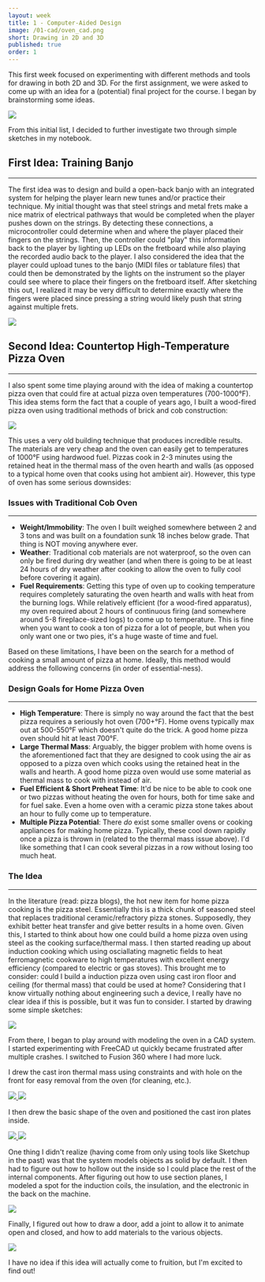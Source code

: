 ```yaml
---
layout: week
title: 1 - Computer-Aided Design
image: /01-cad/oven_cad.png
short: Drawing in 2D and 3D
published: true
order: 1
---
```


This first week focused on experimenting with different methods and tools for drawing in both 2D and 3D. For the first assignment, we were asked to come up with an idea for a (potential) final project for the course. I began by brainstorming some ideas.

<div class="row media-row">
  <a class="col-md-4 col-md-offset-4 col-sm-6 col-sm-offset-3 col-xs-12" href="{{ "/01-cad/notebook_brainstorm.jpg" | prepend: site.imgurl }}" data-toggle="lightbox" data-gallery="week-gallery">
    <img src="{{ "/01-cad/notebook_brainstorm.jpg" | prepend: site.imgurl }}">
  </a>
</div>

From this initial list, I decided to further investigate two through simple sketches in my notebook.

## First Idea: Training Banjo
<hr class="title-underline">

The first idea was to design and build a open-back banjo with an integrated system for helping the player learn new tunes and/or practice their technique. My initial thought was that steel strings and metal frets make a nice matrix of electrical pathways that would be completed when the player pushes down on the strings. By detecting these connections, a microcontroller could determine when and where the player placed their fingers on the strings. Then, the controller could "play" this information back to the player by lighting up LEDs on the fretboard while also playing the recorded audio back to the player. I also considered the idea that the player could upload tunes to the banjo (MIDI files or tablature files) that could then be demonstrated by the lights on the instrument so the player could see where to place their fingers on the fretboard itself. After sketching this out, I realized it may be very difficult to determine exactly where the fingers were placed since pressing a string would likely push that string against multiple frets.

<div class="row media-row">
  <a class="col-md-4 col-md-offset-4 col-sm-6 col-sm-offset-3 col-xs-12" href="{{ "/01-cad/notebook_banjo.jpg" | prepend: site.imgurl }}" data-toggle="lightbox" data-gallery="week-gallery">
    <img src="{{ "/01-cad/notebook_banjo.jpg" | prepend: site.imgurl }}">
  </a>
</div>

## Second Idea: Countertop High-Temperature Pizza Oven
<hr class="title-underline">

I also spent some time playing around with the idea of making a countertop pizza oven that could fire at actual pizza oven temperatures (700-1000&deg;F). This idea stems form the fact that a couple of years ago, I built a wood-fired pizza oven using traditional methods of brick and cob construction:

<div class="row media-row">
  <a class="col-md-4 col-md-offset-4 col-sm-6 col-sm-offset-3 col-xs-12" href="{{ "/01-cad/oven.jpg" | prepend: site.imgurl }}" data-toggle="lightbox" data-gallery="week-gallery">
    <img src="{{ "/01-cad/oven.jpg" | prepend: site.imgurl }}">
  </a>
</div>

This uses a very old building technique that produces incredible results. The materials are very cheap and the oven can easily get to temperatures of 1000&deg;F using hardwood fuel. Pizzas cook in 2-3 minutes using the retained heat in the thermal mass of the oven hearth and walls (as opposed to a typical home oven that cooks using hot ambient air). However, this type of oven has some serious downsides:

### Issues with Traditional Cob Oven
<hr class="title-underline">

- **Weight/Immobility**: The oven I built weighed somewhere between 2 and 3 tons and was built on a foundation sunk 18 inches below grade. That thing is NOT moving anywhere ever.
- **Weather**: Traditional cob materials are not waterproof, so the oven can only be fired during dry weather (and when there is going to be at least 24 hours of dry weather after cooking to allow the oven to fully cool before covering it again).
- **Fuel Requirements**: Getting this type of oven up to cooking temperature requires completely saturating the oven hearth and walls with heat from the burning logs. While relatively efficient (for a wood-fired apparatus), my oven required about 2 hours of continuous firing (and somewhere around 5-8 fireplace-sized logs) to come up to temperature. This is fine when you want to cook a ton of pizza for a lot of people, but when you only want one or two pies, it's a huge waste of time and fuel.

Based on these limitations, I have been on the search for a method of cooking a small amount of pizza at home. Ideally, this method would address the following concerns (in order of essential-ness).

### Design Goals for Home Pizza Oven
<hr class="title-underline">

- **High Temperature**: There is simply no way around the fact that the best pizza requires a seriously hot oven (700+&deg;F). Home ovens typically max out at 500-550&deg;F which doesn't quite do the trick. A good home pizza oven should hit at least 700&deg;F.
- **Large Thermal Mass**: Arguably, the bigger problem with home ovens is the aforementioned fact that they are designed to cook using the air as opposed to a pizza oven which cooks using the retained heat in the walls and hearth. A good home pizza oven would use some material as thermal mass to cook with instead of air.
- **Fuel Efficient &amp; Short Preheat Time**: It'd be nice to be able to cook one or two pizzas without heating the oven for hours, both for time sake and for fuel sake. Even a home oven with a ceramic pizza stone takes about an hour to fully come up to temperature.
- **Multiple Pizza Potential**: There _do_ exist some smaller ovens or cooking appliances for making home pizza. Typically, these cool down rapidly once a pizza is thrown in (related to the thermal mass issue above). I'd like something that I can cook several pizzas in a row without losing too much heat.


### The Idea
<hr class="title-underline">

In the literature (read: pizza blogs), the hot new item for home pizza cooking is the pizza steel. Essentially this is a thick chunk of seasoned steel that replaces traditional ceramic/refractory pizza stones. Supposedly, they exhibit better heat transfer and give better results in a home oven. Given this, I started to think about how one could build a home pizza oven using steel as the cooking surface/thermal mass. I then started reading up about induction cooking which using osciallating magnetic fields to heat ferromagnetic cookware to high temperatures with excellent energy efficiency (compared to electric or gas stoves). This brought me to consider: could I build a induction pizza oven using cast iron floor and ceiling (for thermal mass) that could be used at home? Considering that I know virtually nothing about engineering such a device, I really have no clear idea if this is possible, but it was fun to consider. I started by drawing some simple sketches:

<div class="row media-row">
  <a class="col-md-4 col-md-offset-4 col-sm-6 col-sm-offset-3 col-xs-12" href="{{ "/01-cad/notebook_oven.jpg" | prepend: site.imgurl }}" data-toggle="lightbox" data-gallery="week-gallery">
    <img src="{{ "/01-cad/notebook_oven.jpg" | prepend: site.imgurl }}">
  </a>
</div>

From there, I began to play around with modeling the oven in a CAD system. I started experimenting with FreeCAD ut quickly became frustrated after multiple crashes. I switched to Fusion 360 where I had more luck.

I drew the cast iron thermal mass using constraints and with hole on the front for easy removal from the oven (for cleaning, etc.).

<div class="row media-row">
  <a class="col-md-4 col-md-offset-2 col-sm-6 col-xs-12" href="{{ "/01-cad/cad_cast-iron-sketch.png" | prepend: site.imgurl }}" data-toggle="lightbox" data-gallery="week-gallery">
    <img src="{{ "/01-cad/cad_cast-iron-sketch.png" | prepend: site.imgurl }}">
  </a>
  <a class="col-md-4 col-sm-6 col-xs-12" href="{{ "/01-cad/cad_cast-iron-plate.png" | prepend: site.imgurl }}" data-toggle="lightbox" data-gallery="week-gallery">
    <img src="{{ "/01-cad/cad_cast-iron-plate.png" | prepend: site.imgurl }}">
  </a>
</div>

I then drew the basic shape of the oven and positioned the cast iron plates inside.

<div class="row media-row">
  <a class="col-md-4 col-md-offset-2 col-sm-6 col-xs-12" href="{{ "/01-cad/cad_oven-body.png" | prepend: site.imgurl }}" data-toggle="lightbox" data-gallery="week-gallery">
    <img src="{{ "/01-cad/cad_oven-body.png" | prepend: site.imgurl }}">
  </a>
  <a class="col-md-4 col-sm-6 col-xs-12" href="{{ "/01-cad/cad_oven-body-front.png" | prepend: site.imgurl }}" data-toggle="lightbox" data-gallery="week-gallery">
    <img src="{{ "/01-cad/cad_oven-body-front.png" | prepend: site.imgurl }}">
  </a>
</div>

One thing I didn't realize (having come from only using tools like Sketchup in the past) was that the system models objects as solid by default. I then had to figure out how to hollow out the inside so I could place the rest of the internal components. After figuring out how to use section planes, I modeled a spot for the induction coils, the insulation, and the electronic in the back on the machine.

<div class="row media-row">
  <a class="col-md-4 col-md-offset-4 col-sm-6 col-sm-offset-3 col-xs-12" href="{{ "/01-cad/cad_oven-section.png" | prepend: site.imgurl }}" data-toggle="lightbox" data-gallery="week-gallery">
    <img src="{{ "/01-cad/cad_oven-section.png" | prepend: site.imgurl }}">
  </a>
</div>

Finally, I figured out how to draw a door, add a joint to allow it to animate open and closed, and how to add materials to the various objects.

<div class="row media-row">
  <a class="col-md-4 col-md-offset-4 col-sm-6 col-sm-offset-3 col-xs-12" href="{{ "/01-cad/cad_oven-with-door.png" | prepend: site.imgurl }}" data-toggle="lightbox" data-gallery="week-gallery">
    <img src="{{ "/01-cad/cad_oven-with-door.png" | prepend: site.imgurl }}">
  </a>
</div>

I have no idea if this idea will actually come to fruition, but I'm excited to find out!

